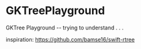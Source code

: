 # GKTreePlayground
GKTree Playground -- trying to understand . . . 

inspiration: https://github.com/bamse16/swift-rtree 

